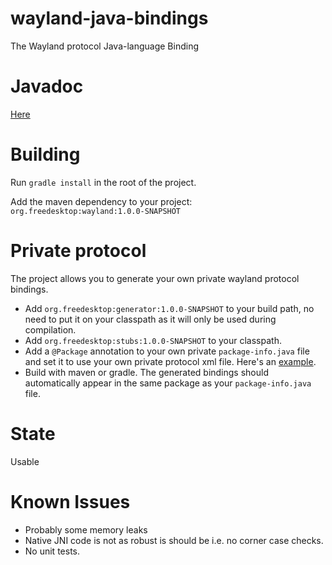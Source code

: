 wayland-java-bindings
=====================

The Wayland protocol Java-language Binding

Javadoc
=======
[Here](http://zubnix.github.io/wayland-java-bindings/)

Building
========
Run `gradle install` in the root of the project.

Add the maven dependency to your project: `org.freedesktop:wayland:1.0.0-SNAPSHOT`

Private protocol
================
The project allows you to generate your own private wayland protocol bindings.
 - Add `org.freedesktop:generator:1.0.0-SNAPSHOT` to your build path, no need to put it on your classpath as it will only be used during compilation.
 - Add `org.freedesktop:stubs:1.0.0-SNAPSHOT` to your classpath.
 - Add a `@Package` annotation to your own private `package-info.java` file and set it to use your own private protocol xml file. Here's an [example](wayland/src/main/java/org/freedesktop/wayland/package-info.java).
 - Build with maven or gradle. The generated bindings should automatically appear in the same package as your `package-info.java` file.

State
=====
Usable

Known Issues
============
 - Probably some memory leaks
 - Native JNI code is not as robust is should be i.e. no corner case checks.
 - No unit tests.

